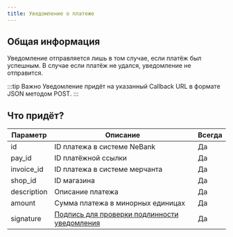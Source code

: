 ```yaml
---
title: Уведомление о платеже
---
```


## Общая информация

Уведомление отправляется лишь в том случае, если платёж был успешным.
В случае если платёж не удался, уведомление не отправится.

:::tip Важно
Уведомление придёт на указанный Callback URL в формате JSON методом POST.
:::

## Что придёт?

| Параметр    | Описание                                                                                         | Всегда |
|-------------|--------------------------------------------------------------------------------------------------|--------|
| id          | ID платежа в системе NeBank                                                                      | Да     |
| pay_id      | ID платёжной ссылки                                                                              | Да     |
| invoice_id  | ID платежа в системе мерчанта                                                                    | Да     |
| shop_id     | ID магазина                                                                                      | Да     |
| description | Описание платежа                                                                                 | Да     |
| amount      | Сумма платежа в минорных единицах                                                                | Да     |
| signature   | [Подпись для проверки подлинности уведомления](/api/sign.md#проверка-подписи-результата-платежа) | Да     |